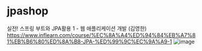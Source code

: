# jpashop
실전! 스프링 부트와 JPA활용 1 - 웹 애플리케이션 개발 (김영한) https://www.inflearn.com/course/%EC%8A%A4%ED%94%84%EB%A7%81%EB%B6%80%ED%8A%B8-JPA-%ED%99%9C%EC%9A%A9-1
![image](https://user-images.githubusercontent.com/52444134/116070113-2b4b7400-a6c7-11eb-8ad4-d2e0965dcf02.png)

